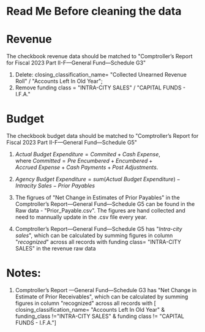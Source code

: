 # Read Me Before cleaning the data

# Revenue
The checkbook revenue data should be matched to "Comptroller’s Report for Fiscal 2023 Part II-F—General Fund—Schedule G3" 
1. Delete: closing_classification_name= "Collected Unearned Revenue Roll" / "Accounts Left In Old Year";
2. Remove funding class = "INTRA-CITY SALES" / "CAPITAL FUNDS - I.F.A."

# Budget
The checkbook budget data should be matched to "Comptroller’s Report for Fiscal 2023 Part II-F—General Fund—Schedule G5" 
1. $Actual \ Budget\  Expenditure= Commited +Cash \ Expense$, \
where $Committed= Pre\ Encumbered+Encumbered+Accrued \ Expense+Cash \ Payments+Post \ Adjustments$. 

2. $Agency \ Budget \ Expenditure =  sum(Actual \ Budget\ Expenditure)- Intracity \ Sales - Prior \ Payables$

3. The figrues of "Net Change in Estimates of
Prior Payables" in the Comptroller’s Report—General Fund—Schedule G5 can be found in the Raw data - "Prior_Payable.csv". The figures are hand collected and need to mannually update in the .csv file every year. 

4. Comptroller’s Report—General Fund—Schedule G5 has "_Intra-city sales_", which can be calculated by summing figures in column "_recognized_" across all records with funding class= "INTRA-CITY SALES" in the revenue raw data

# Notes:
1. Comptroller’s Report —General Fund—Schedule G3 has "Net Change in Estimate of Prior Receivables", which can be calculated by summing figures in column "recognized" across all records with [ closing_classification_name= "Accounts Left In Old Year" & funding_class !="INTRA-CITY SALES" &  funding class != "CAPITAL FUNDS - I.F.A."]

